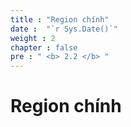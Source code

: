 ```yaml
---
title : "Region chính"
date :  "`r Sys.Date()`" 
weight : 2 
chapter : false
pre : " <b> 2.2 </b> "
---
```


# Region chính
